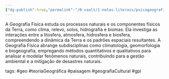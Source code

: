 ```yaml
---
{"dg-publish":true,"permalink":"/0-vault/1-notas-literais/psicogeografia/geografia-fisica/","tags":["geo","teoriaGeográfica","paisagem","geografiaCultural","gpi"],"dgHomeLink":true,"dgShowLocalGraph":true,"dgShowFileTree":true,"dgEnableSearch":true}
---
```


A Geografia Física estuda os processos naturais e os componentes físicos da Terra, como clima, relevo, solos, hidrografia e biomas. Ela investiga as interações entre a litosfera, atmosfera, hidrosfera e biosfera, compreendendo a dinâmica da Terra e os padrões espaciais resultantes. A Geografia Física abrange subdisciplinas como climatologia, geomorfologia e biogeografia, empregando métodos quantitativos e qualitativos para analisar e modelar fenômenos naturais, contribuindo para a gestão ambiental e a mitigação de desastres naturais.

tags: #geo #teoriaGeográfica #paisagem #geografiaCultural #gpi
